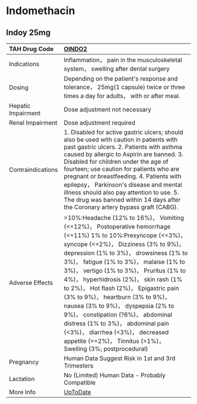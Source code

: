 # Indomethacin

## Indoy 25mg

| TAH Drug Code      | [OINDO2](https://www.tahsda.org.tw/drugs/hissearch.php?drug_code=OINDO2)                                                                                                                                                                                                                                                                                                                                                                                                                                                                                                                                                        |
|:-------------------|:--------------------------------------------------------------------------------------------------------------------------------------------------------------------------------------------------------------------------------------------------------------------------------------------------------------------------------------------------------------------------------------------------------------------------------------------------------------------------------------------------------------------------------------------------------------------------------------------------------------------------------|
| Indications        | Inflammation， pain in the musculoskeletal system， swelling after dental surgery                                                                                                                                                                                                                                                                                                                                                                                                                                                                                                                                               |
| Dosing             | Depending on the patient's response and tolerance， 25mg(1 capsule) twice or three times a day for adults， with or after meal.                                                                                                                                                                                                                                                                                                                                                                                                                                                                                                 |
| Hepatic Impairment | Dose adjustment not necessary                                                                                                                                                                                                                                                                                                                                                                                                                                                                                                                                                                                                   |
| Renal Impairment   | Dose adjustment required                                                                                                                                                                                                                                                                                                                                                                                                                                                                                                                                                                                                        |
| Contraindications  | 1. Disabled for active gastric ulcers; should also be used with caution in patients with past gastric ulcers. 2. Patients with asthma caused by allergic to Aspirin are banned. 3. Disabled for children under the age of fourteen; use caution for patients who are pregnant or breastfeeding. 4. Patients with epilepsy， Parkinson's disease and mental illness should also pay attention to use. 5. The drug was banned within 14 days after the Coronary artery bypass graft (CABG).                                                                                                                                       |
| Adverse Effects    | >10%:Headache (12% to 16%)， Vomiting (<=12%)， Postoperative hemorrhage (<=11%) 1% to 10%:Presyncope (<=3%)， syncope (<=2%)， Dizziness (3% to 9%)， depression (1% to 3%)， drowsiness (1% to 3%)， fatigue (1% to 3%)， malaise (1% to 3%)， vertigo (1% to 3%)， Pruritus (1% to 4%)， hyperhidrosis (2%)， skin rash (1% to 2%)， Hot flash (2%)， Epigastric pain (3% to 9%)， heartburn (3% to 9%)， nausea (3% to 9%)， dyspepsia (2% to 9%)， constipation (?6%)， abdominal distress (1% to 3%)， abdominal pain (<3%)， diarrhea (<3%)， decreased appetite (>=2%)， Tinnitus (>1%)， Swelling (3%; postprocedural) |
| Pregnancy          | Human Data Suggest Risk in 1st and 3rd Trimesters                                                                                                                                                                                                                                                                                                                                                                                                                                                                                                                                                                               |
| Lactation          | No (Limited) Human Data - Probably Compatible                                                                                                                                                                                                                                                                                                                                                                                                                                                                                                                                                                                   |
| More Info          | [UpToDate](https://www.uptodate.com/contents/indomethacin-drug-information)                                                                                                                                                                                                                                                                                                                                                                                                                                                                                                                                                     |


